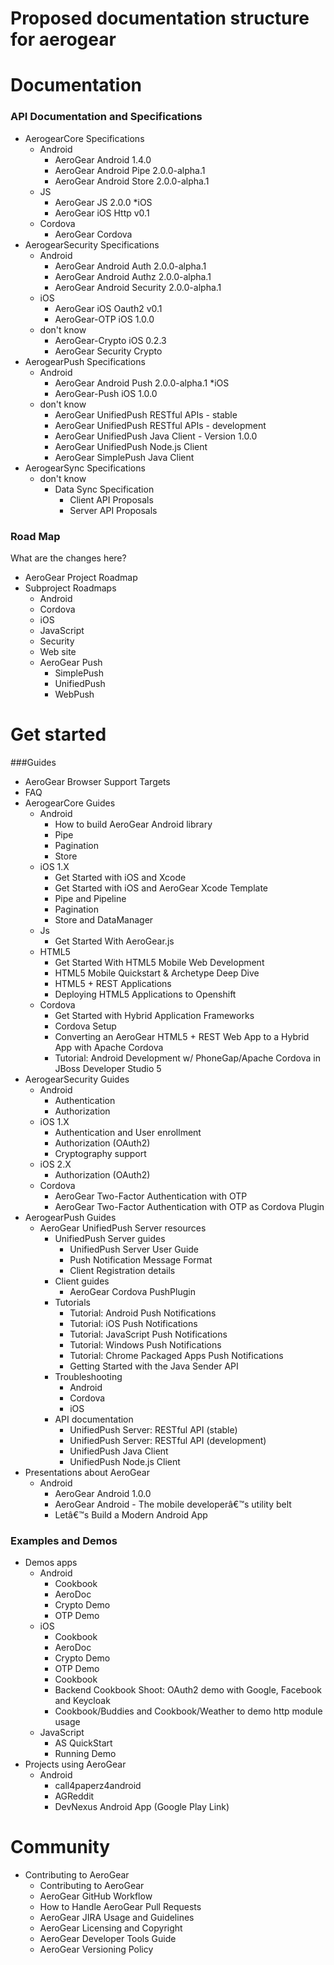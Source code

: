 # Proposed documentation structure for aerogear
# Documentation
### API Documentation and Specifications
* AerogearCore Specifications
  * Android
    * AeroGear Android 1.4.0
    * AeroGear Android Pipe 2.0.0-alpha.1
    * AeroGear Android Store 2.0.0-alpha.1
  * JS
    * AeroGear JS 2.0.0
  *iOS
    * AeroGear iOS Http v0.1
  * Cordova
    * AeroGear Cordova
* AerogearSecurity Specifications
  * Android
    * AeroGear Android Auth 2.0.0-alpha.1
    * AeroGear Android Authz 2.0.0-alpha.1
    * AeroGear Android Security 2.0.0-alpha.1
  * iOS
    * AeroGear iOS Oauth2 v0.1
    * AeroGear-OTP iOS 1.0.0
  * don't know
    * AeroGear-Crypto iOS 0.2.3
    * AeroGear Security Crypto
* AerogearPush Specifications
  * Android
    * AeroGear Android Push 2.0.0-alpha.1
  *iOS
    * AeroGear-Push iOS 1.0.0
  * don't know
    * AeroGear UnifiedPush RESTful APIs - stable
    * AeroGear UnifiedPush RESTful APIs - development
    * AeroGear UnifiedPush Java Client - Version 1.0.0
    * AeroGear UnifiedPush Node.js Client
    * AeroGear SimplePush Java Client
* AerogearSync Specifications
  * don't know
    * Data Sync Specification
      * Client API Proposals
      * Server API Proposals

### Road Map
What are the changes here?
* AeroGear Project Roadmap
* Subproject Roadmaps
  * Android
  * Cordova
  * iOS
  * JavaScript
  * Security
  * Web site
  * AeroGear Push
    * SimplePush
    * UnifiedPush
    * WebPush

# Get started
###Guides
* AeroGear Browser Support Targets
* FAQ
* AerogearCore Guides
  * Android
    * How to build AeroGear Android library
    * Pipe
    * Pagination
    * Store
  * iOS 1.X
    * Get Started with iOS and Xcode
    * Get Started with iOS and AeroGear Xcode Template
    * Pipe and Pipeline
    * Pagination
    * Store and DataManager
  * Js
    * Get Started With AeroGear.js
  * HTML5
    * Get Started With HTML5 Mobile Web Development
    * HTML5 Mobile Quickstart & Archetype Deep Dive
    * HTML5 + REST Applications
    * Deploying HTML5 Applications to Openshift
  * Cordova
    * Get Started with Hybrid Application Frameworks
    * Cordova Setup
    * Converting an AeroGear HTML5 + REST Web App to a Hybrid App with Apache Cordova
    * Tutorial: Android Development w/ PhoneGap/Apache Cordova in JBoss Developer Studio 5
* AerogearSecurity Guides
  * Android
    * Authentication
    * Authorization
  * iOS 1.X
    * Authentication and User enrollment
    * Authorization (OAuth2)
    * Cryptography support
  * iOS 2.X
    * Authorization (OAuth2)
  * Cordova
    * AeroGear Two-Factor Authentication with OTP
    * AeroGear Two-Factor Authentication with OTP as Cordova Plugin
* AerogearPush Guides
  * AeroGear UnifiedPush Server resources
    * UnifiedPush Server guides
      * UnifiedPush Server User Guide
      * Push Notification Message Format
      * Client Registration details
    * Client guides
      * AeroGear Cordova PushPlugin
    * Tutorials
      * Tutorial: Android Push Notifications
      * Tutorial: iOS Push Notifications
      * Tutorial: JavaScript Push Notifications
      * Tutorial: Windows Push Notifications
      * Tutorial: Chrome Packaged Apps Push Notifications
      * Getting Started with the Java Sender API
    * Troubleshooting
      * Android
      * Cordova
      * iOS
    * API documentation
      * UnifiedPush Server: RESTful API (stable)
      * UnifiedPush Server: RESTful API (development)
      * UnifiedPush Java Client
      * UnifiedPush Node.js Client
* Presentations about AeroGear
  * Android
    * AeroGear Android 1.0.0
    * AeroGear Android - The mobile developerâ€™s utility belt
    * Letâ€™s Build a Modern Android App

### Examples and Demos
* Demos apps
  * Android
    * Cookbook
    * AeroDoc
    * Crypto Demo
    * OTP Demo
  * iOS
    * Cookbook
    * AeroDoc
    * Crypto Demo
    * OTP Demo
    * Cookbook
    * Backend Cookbook Shoot: OAuth2 demo with Google, Facebook and Keycloak
    * Cookbook/Buddies and Cookbook/Weather to demo http module usage
  * JavaScript
    * AS QuickStart
    * Running Demo
* Projects using AeroGear
  * Android
    * call4paperz4android
    * AGReddit
    * DevNexus Android App (Google Play Link)

# Community
  * Contributing to AeroGear
    * Contributing to AeroGear
    * AeroGear GitHub Workflow
    * How to Handle AeroGear Pull Requests
    * AeroGear JIRA Usage and Guidelines
    * AeroGear Licensing and Copyright
    * AeroGear Developer Tools Guide
    * AeroGear Versioning Policy
